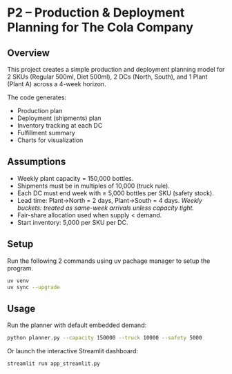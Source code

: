 # P2 – Production & Deployment Planning for The Cola Company

## Overview
This project creates a simple production and deployment planning model for 2 SKUs (Regular 500ml, Diet 500ml), 2 DCs (North, South), and 1 Plant (Plant A) across a 4-week horizon.

The code generates:
- Production plan
- Deployment (shipments) plan
- Inventory tracking at each DC
- Fulfillment summary
- Charts for visualization

## Assumptions
- Weekly plant capacity = 150,000 bottles.
- Shipments must be in multiples of 10,000 (truck rule).
- Each DC must end week with ≥ 5,000 bottles per SKU (safety stock).
- Lead time: Plant→North = 2 days, Plant→South = 4 days.
  *Weekly buckets: treated as same-week arrivals unless capacity tight.*
- Fair-share allocation used when supply < demand.
- Start inventory: 5,000 per SKU per DC.

## Setup
Run the following 2 commands using uv pachage manager to setup the program.
```bash
uv venv
uv sync --upgrade
```

## Usage
Run the planner with default embedded demand:

```bash
python planner.py --capacity 150000 --truck 10000 --safety 5000
```

Or launch the interactive Streamlit dashboard:

```bash
streamlit run app_streamlit.py
```
